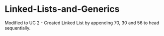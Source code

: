 # Linked-Lists-and-Generics

Modified to UC 2 - Created Linked List by appending 70, 30 and 56 to head sequentially.
